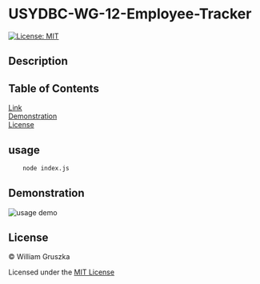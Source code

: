 # USYDBC-WG-12-Employee-Tracker
[![License: MIT](https://img.shields.io/badge/License-MIT-yellow.svg)](https://opensource.org/licenses/MIT)

## Description



## Table of Contents
 
[Link](#usage)   
[Demonstration](#Demonstration)  
[License](#License)    

<a name="usage"></a>
## usage

```bash
    node index.js
```

<a name="Demonstration"></a>
## Demonstration

![usage demo]()

<a name="License"></a>
## License

&copy; William Gruszka

Licensed under the [MIT License](./LICENSE.txt)

